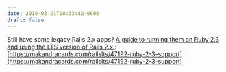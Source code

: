 ```yaml
---
date: 2018-03-21T08:33:42-0600
draft: false
---
```


Still have some legacy Rails 2.x apps? [A guide to running them on Ruby 2.3 and using the LTS version of Rails 2.x.](https://makandracards.com/railslts/47192-ruby-2-3-support): [https://makandracards.com/railslts/47192-ruby-2-3-support](https://makandracards.com/railslts/47192-ruby-2-3-support)

